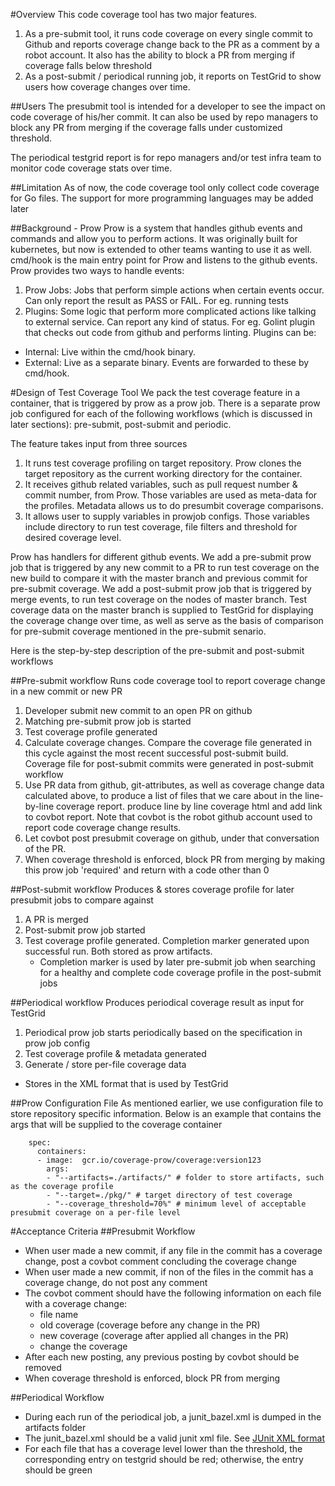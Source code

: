 #Overview
This code coverage tool has two major features.
1. As a pre-submit tool, it runs code coverage on every single commit to Github and reports coverage change back to the PR as a comment by a robot account. It also has the ability to block a PR from merging if coverage falls below threshold
2. As a post-submit / periodical running job, it reports on TestGrid to show users how coverage changes over time.

##Users
The presubmit tool is intended for a developer to see the impact on code coverage of his/her commit. It can also be used by repo managers to block any PR from merging if the coverage falls under customized threshold.

The periodical testgrid report is for repo managers and/or test infra team to monitor code coverage stats over time.

##Limitation
As of now, the code coverage tool only collect code coverage for Go files. The support for more programming languages may be added later

##Background - Prow
Prow is a system that handles github events and commands and allow you to perform actions. It was originally built for kubernetes, but now is extended to other teams wanting to use it as well. cmd/hook is the main entry point for Prow and listens to the github events. Prow provides two ways to handle events:
1. Prow Jobs: Jobs that perform simple actions when certain events occur. Can only report the result as PASS or FAIL. For eg. running tests
2. Plugins: Some logic that perform more complicated actions like talking to external service. Can report any kind of status. For eg. Golint plugin that checks out code from github and performs linting. Plugins can be:
  - Internal: Live within the cmd/hook binary.
  - External: Live as a separate binary. Events are forwarded to these by cmd/hook.

#Design of Test Coverage Tool
We pack the test coverage feature in a container, that is triggered by prow as a prow job. There is a separate prow job configured for each of the following workflows (which is discussed in later sections): pre-submit, post-submit and periodic. 

The feature takes input from three sources
1. It runs test coverage profiling on target repository. Prow clones the target repository as the current working directory for the container.
2. It receives github related variables, such as pull request number & commit number, from Prow. Those variables are used as meta-data for the profiles. Metadata allows us to do presumbit coverage comparisons.
3. It allows user to supply variables in prowjob configs. Those variables include directory to run test coverage, file filters and threshold for desired coverage level.  

Prow has handlers for different github events. We add a pre-submit prow job that is triggered by any new commit to a PR to run test coverage on the new build to compare it with the master branch and previous commit for pre-submit coverage. We add a post-submit prow job that is triggered by merge events, to run test coverage on the nodes of master branch. Test coverage data on the master branch is supplied to TestGrid for displaying the coverage change over time, as well as serve as the basis of comparison for pre-submit coverage mentioned in the pre-submit senario.

Here is the step-by-step description of the pre-submit and post-submit workflows

##Pre-submit workflow
Runs code coverage tool to report coverage change in a new commit or new PR
1. Developer submit new commit to an open PR on github
2. Matching pre-submit prow job is started 
3. Test coverage profile generated
4. Calculate coverage changes. Compare the coverage file generated in this cycle against the most recent successful post-submit build. Coverage file for post-submit commits were generated in post-submit workflow
5. Use PR data from github, git-attributes, as well as coverage change data calculated above, to produce a list of files that we care about in the line-by-line coverage report. produce line by line coverage html and add link to covbot report. Note that covbot is the robot github account used to report code coverage change results.
6. Let covbot post presubmit coverage on github, under that conversation of the PR. 
7. When coverage threshold is enforced, block PR from merging by making this prow job 'required' and return with a code other than 0

##Post-submit workflow
Produces & stores coverage profile for later presubmit jobs to compare against
1. A PR is merged
2. Post-submit prow job started
3. Test coverage profile generated. Completion marker generated upon successful run. Both stored as prow artifacts.
    - Completion marker is used by later pre-submit job when searching for a healthy and complete code coverage profile in the post-submit jobs

##Periodical workflow
Produces periodical coverage result as input for TestGrid
1. Periodical prow job starts periodically based on the specification in prow job config
2. Test coverage profile & metadata generated 
3. Generate / store per-file coverage data
  - Stores in the XML format that is used by TestGrid
  
##Prow Configuration File
As mentioned earlier, we use configuration file to store repository specific information. Below is an example that contains the args that will be supplied to the coverage container
```
    spec:
      containers:
      - image:  gcr.io/coverage-prow/coverage:version123
        args:
        - "--artifacts=./artifacts/" # folder to store artifacts, such as the coverage profile
        - "--target=./pkg/" # target directory of test coverage
        - "--coverage_threshold=70%" # minimum level of acceptable presubmit coverage on a per-file level
```

#Acceptance Criteria
##Presubmit Workflow
- When user made a new commit, if any file in the commit has a coverage change, post a covbot comment concluding the coverage change
- When user made a new commit, if non of the files in the commit has a coverage change, do not post any comment
- The covbot comment should have the following information on each file with a coverage change:
  - file name
  - old coverage (coverage before any change in the PR)
  - new coverage (coverage after applied all changes in the PR)
  - change the coverage
- After each new posting, any previous posting by covbot should be removed
- When coverage threshold is enforced, block PR from merging

##Periodical Workflow
- During each run of the periodical job, a junit_bazel.xml is dumped in the artifacts folder
- The junit_bazel.xml should be a valid junit xml file. See 
[JUnit XML format](https://www.ibm.com/support/knowledgecenter/en/SSQ2R2_14.1.0/com.ibm.rsar.analysis.codereview.cobol.doc/topics/cac_useresults_junit.html)
- For each file that has a coverage level lower than the threshold, the corresponding entry on testgrid should be red; otherwise, the entry should be green
